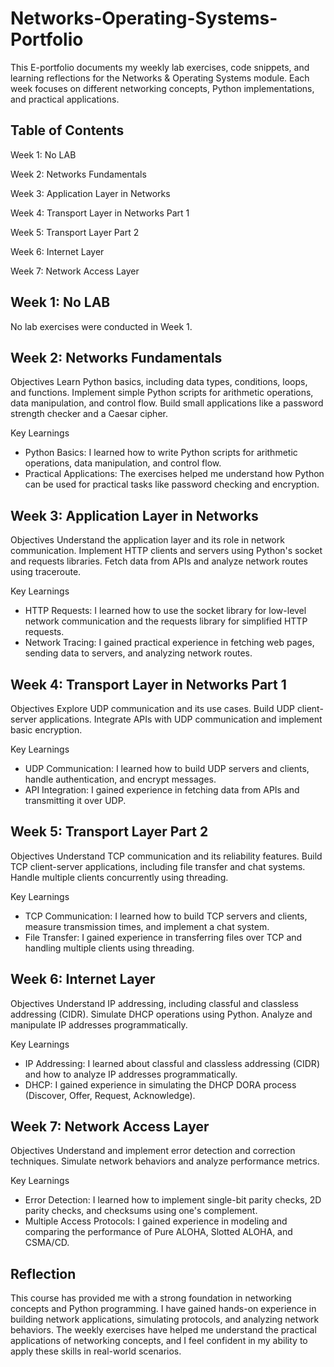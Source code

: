 # Networks-Operating-Systems-Portfolio
This E-portfolio documents my weekly lab exercises, code snippets, and learning reflections for the Networks & Operating Systems module. Each week focuses on different networking concepts, Python implementations, and practical applications.

Table of Contents
--------------------------------------------------------
Week 1: No LAB

Week 2: Networks Fundamentals

Week 3: Application Layer in Networks

Week 4: Transport Layer in Networks Part 1

Week 5: Transport Layer Part 2

Week 6: Internet Layer

Week 7: Network Access Layer

Week 1: No LAB
--------------------------------------------------------
No lab exercises were conducted in Week 1.

Week 2: Networks Fundamentals
--------------------------------------------------------
Objectives
Learn Python basics, including data types, conditions, loops, and functions.
Implement simple Python scripts for arithmetic operations, data manipulation, and control flow.
Build small applications like a password strength checker and a Caesar cipher.

Key Learnings
- Python Basics: I learned how to write Python scripts for arithmetic operations, data manipulation, and control flow.
- Practical Applications: The exercises helped me understand how Python can be used for practical tasks like password checking and encryption.

Week 3: Application Layer in Networks
--------------------------------------------------------
Objectives
Understand the application layer and its role in network communication.
Implement HTTP clients and servers using Python's socket and requests libraries.
Fetch data from APIs and analyze network routes using traceroute.

Key Learnings
- HTTP Requests: I learned how to use the socket library for low-level network communication and the requests library for simplified HTTP requests.
- Network Tracing: I gained practical experience in fetching web pages, sending data to servers, and analyzing network routes.



Week 4: Transport Layer in Networks Part 1
--------------------------------------------------------
Objectives
Explore UDP communication and its use cases.
Build UDP client-server applications.
Integrate APIs with UDP communication and implement basic encryption.

Key Learnings
- UDP Communication: I learned how to build UDP servers and clients, handle authentication, and encrypt messages.
- API Integration: I gained experience in fetching data from APIs and transmitting it over UDP.

Week 5: Transport Layer Part 2
--------------------------------------------------------
Objectives
Understand TCP communication and its reliability features.
Build TCP client-server applications, including file transfer and chat systems.
Handle multiple clients concurrently using threading.

Key Learnings
- TCP Communication: I learned how to build TCP servers and clients, measure transmission times, and implement a chat system.
- File Transfer: I gained experience in transferring files over TCP and handling multiple clients using threading.


Week 6: Internet Layer
--------------------------------------------------------
Objectives
Understand IP addressing, including classful and classless addressing (CIDR).
Simulate DHCP operations using Python.
Analyze and manipulate IP addresses programmatically.

Key Learnings
- IP Addressing: I learned about classful and classless addressing (CIDR) and how to analyze IP addresses programmatically.
- DHCP: I gained experience in simulating the DHCP DORA process (Discover, Offer, Request, Acknowledge).


Week 7: Network Access Layer
--------------------------------------------------------
Objectives
Understand and implement error detection and correction techniques.
Simulate network behaviors and analyze performance metrics.

Key Learnings
- Error Detection: I learned how to implement single-bit parity checks, 2D parity checks, and checksums using one's complement.
- Multiple Access Protocols: I gained experience in modeling and comparing the performance of Pure ALOHA, Slotted ALOHA, and CSMA/CD.


Reflection
--------------------------------------------------------
This course has provided me with a strong foundation in networking concepts and Python programming. I have gained hands-on experience in building network applications, simulating protocols, and analyzing network behaviors. The weekly exercises have helped me understand the practical applications of networking concepts, and I feel confident in my ability to apply these skills in real-world scenarios.





